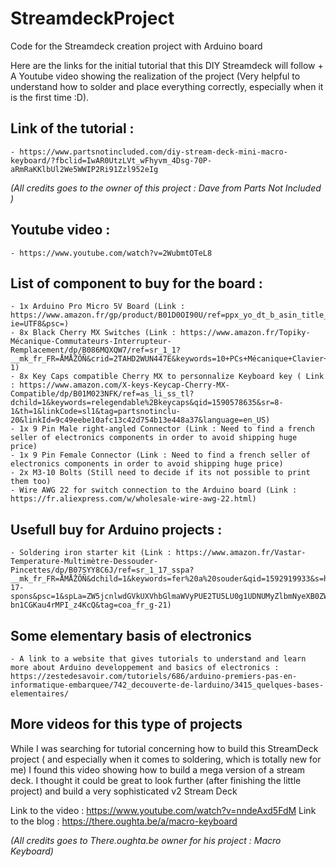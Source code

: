 # StreamdeckProject
Code for the Streamdeck creation project with Arduino board

Here are the links for the initial tutorial that this DIY Streamdeck will follow + A Youtube video showing the realization of the project (Very helpful to understand how to solder and place everything correctly, especially when it is the first time :D).
## Link of the tutorial :
    - https://www.partsnotincluded.com/diy-stream-deck-mini-macro-keyboard/?fbclid=IwAR0UtzLVt_wFhyvm_4Dsg-70P-aRmRaKKlbUl2We5WWIP2Ri91Zzl952eIg
_(All credits goes to the owner of this project : Dave from Parts Not Included )_

## Youtube video :
    - https://www.youtube.com/watch?v=2WubmtOTeL8
## List of component to buy for the board :
    - 1x Arduino Pro Micro 5V Board (Link : https://www.amazon.fr/gp/product/B01D0OI90U/ref=ppx_yo_dt_b_asin_title_o00_s00?ie=UTF8&psc=)
    - 8x Black Cherry MX Switches (Link : https://www.amazon.fr/Topiky-Mécanique-Commutateurs-Interrupteur-Remplacement/dp/B086MQXQW7/ref=sr_1_1?__mk_fr_FR=ÅMÅŽÕÑ&crid=2TAHD2WUN447E&keywords=10+PCs+Mécanique+Clavier+Commutateurs+Gaming+Clavier+Plaque+Monté+Noir+Interrupteur+De+Remplacement+pour+Gateron+Cherry+MX&qid=1668178916&qu=eyJxc2MiOiIwLjAwIiwicXNhIjoiMC4wMCIsInFzcCI6IjAuMDAifQ%3D%3D&s=computers&sprefix=10+pcs+mécanique+clavier+commutateurs+gaming+clavier+plaque+monté+noir+interrupteur+de+remplacement+pour+gateron+cherry+mx%2Ccomputers%2C64&sr=1-1)
    - 8x Key Caps compatible Cherry MX to personnalize Keyboard key ( Link : https://www.amazon.com/X-keys-Keycap-Cherry-MX-Compatible/dp/B01M023NFK/ref=as_li_ss_tl?dchild=1&keywords=relegendable%2Bkeycaps&qid=1590578635&sr=8-1&th=1&linkCode=sl1&tag=partsnotinclu-20&linkId=9c49eebe10afc13c42d754b13e448a37&language=en_US)
    - 1x 9 Pin Male right-angled Connector (Link : Need to find a french seller of electronics components in order to avoid shipping huge price)
    - 1x 9 Pin Female Connector (Link : Need to find a french seller of electronics components in order to avoid shipping huge price)
    - 2x M3-10 Bolts (Still need to decide if its not possible to print them too)
    - Wire AWG 22 for switch connection to the Arduino board (Link : https://fr.aliexpress.com/w/wholesale-wire-awg-22.html)

## Usefull buy for Arduino projects :
    - Soldering iron starter kit (Link : https://www.amazon.fr/Vastar-Temperature-Multimètre-Dessouder-Pincettes/dp/B07SYY8C6J/ref=sr_1_17_sspa?__mk_fr_FR=ÅMÅŽÕÑ&dchild=1&keywords=fer%20a%20souder&qid=1592919933&s=hi&sr=1-17-spons&psc=1&spLa=ZW5jcnlwdGVkUXVhbGlmaWVyPUE2TU5LU0g1UDNUMyZlbmNyeXB0ZWRJZD1BMDg2MjA0OTEwUVA4RlI1NlZTNVomZW5jcnlwdGVkQWRJZD1BMDI0OTIyMjdVR0lZRFVBRTcxRCZ3aWRnZXROYW1lPXNwX2J0ZiZhY3Rpb249Y2xpY2tSZWRpcmVjdCZkb05vdExvZ0NsaWNrPXRydWU%3D&fbclid=IwAR33VxCsIExJL3H6LCemyK5Utj_vaTPz2cmOp5C-bn1CGKau4rMPI_z4KcQ&tag=coa_fr_g-21)
## Some elementary basis of electronics

    - A link to a website that gives tutorials to understand and learn more about Arduino developpement and basics of electronics : https://zestedesavoir.com/tutoriels/686/arduino-premiers-pas-en-informatique-embarquee/742_decouverte-de-larduino/3415_quelques-bases-elementaires/

## More videos for this type of projects

While I was searching for tutorial concerning how to build this StreamDeck project ( and especially when it comes to soldering, which is totally new for me) I found this video showing how to build a mega version of a stream deck. I thought it could be great to look further (after finishing the little project) and build a very sophisticated v2 Stream Deck

Link to the video : https://www.youtube.com/watch?v=nndeAxd5FdM
Link to the blog : https://there.oughta.be/a/macro-keyboard

_(All credits goes to There.oughta.be owner for his project : Macro Keyboard)_